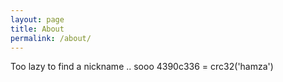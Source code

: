 ```yaml
---
layout: page
title: About
permalink: /about/
---
```


Too lazy to find a nickname .. sooo
4390c336 = crc32('hamza')